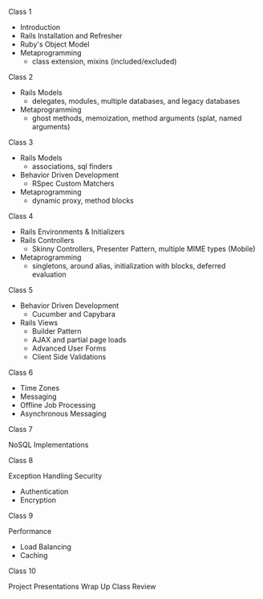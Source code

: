 Class 1

* Introduction
* Rails Installation and Refresher
* Ruby's Object Model
* Metaprogramming
  - class extension, mixins (included/excluded)

Class 2

* Rails Models
  - delegates, modules, multiple databases, and legacy databases
* Metaprogramming
  - ghost methods, memoization, method arguments (splat, named arguments)

Class 3

* Rails Models
  - associations, sql finders
* Behavior Driven Development
  - RSpec Custom Matchers
* Metaprogramming
  - dynamic proxy, method blocks

Class 4

* Rails Environments & Initializers
* Rails Controllers
  - Skinny Controllers, Presenter Pattern, multiple MIME types (Mobile)
* Metaprogramming
  - singletons, around alias, initialization with blocks, deferred evaluation
  
Class 5

* Behavior Driven Development
  - Cucumber and Capybara
* Rails Views
  - Builder Pattern
  - AJAX and partial page loads
  - Advanced User Forms
  - Client Side Validations

Class 6

* Time Zones
* Messaging
* Offline Job Processing
* Asynchronous Messaging

Class 7

NoSQL Implementations

Class 8

Exception Handling
Security
 - Authentication
 - Encryption

Class 9

Performance
 - Load Balancing
 - Caching

Class 10

Project Presentations
Wrap Up
Class Review